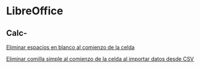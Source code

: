 # LibreOffice

## Calc-

[Eliminar espacios en blanco al comienzo de la celda](libreoffice/eliminar_espacios_en_blanco_al_comienzo_de_la_celda.md)

[Eliminar comilla simple al comienzo de la celda al importar datos desde CSV](eliminar_comilla_simple_al_comienzo_de_la_celda_al_importar_datos_desde_csv.md)
